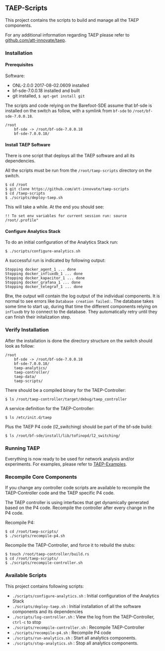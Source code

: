 ## TAEP-Scripts
This project contains the scripts to build and manage all the TAEP components.

For any additional information regarding TAEP please refer to [github.com/att-innovate/taep](https://github.com/att-innovate/taep).

### Installation

#### Prerequisites

Software:
- ONL-2.0.0 2017-08-02.0609 installed
- bf-sde-7.0.0.18 installed and built
- git installed, `$ apt-get install git`

The scripts and code relying on the Barefoot-SDE assume that bf-sde is installed on the switch as follow, with a symlink from `bf-sde` to `/root/bf-sde-7.0.0.18`.

	/root
		bf-sde -> /root/bf-sde-7.0.0.18
		bf-sde-7.0.0.18/ 

#### Install TAEP Software

There is one script that deploys all the TAEP software and all its dependencies.

All the scripts must be run from the `/root/taep-scripts` directory on the switch.

	$ cd /root
	$ git clone https://github.com/att-innovate/taep-scripts
	$ cd /taep-scripts
	$ ./scripts/deploy-taep.sh

This will take a while. At the end you should see:

	!! To set env variables for current session run: source /root/.profile"

#### Configure Analytics Stack

To do an initial configuration of the Analytics Stack run:

	$ ./scripts/configure-analytics.sh

A successful run is indicated by following output:

	Stopping docker_agent_1 ... done
	Stopping docker_influxdb_1 ... done
	Stopping docker_kapacitor_1 ... done
	Stopping docker_grafana_1 ... done
	Stopping docker_telegraf_1 ... done

Btw, the output will contain the log output of the individual components. It is normal to see errors like `Database creation failed:`. The database takes some time to start up, during that time the different components relying on `influxdb` try to connect to the database. They automatically retry until they can finish their initalization step.

### Verify Installation

After the installation is done the directory structure on the switch should look as follow:

	/root
		bf-sde -> /root/bf-sde-7.0.0.18
		bf-sde-7.0.0.18/ 
		taep-analytics/
		taep-controller/
		taep-data/
		taep-scripts/

There should be a compiled binary for the TAEP-Controller:

	$ ls /root/taep-controller/target/debug/taep_controller

A service definition for the TAEP-Controller:

	$ ls /etc/init.d/taep 

Plus the TAEP P4 code (l2_switching) should be part of the bf-sde build:

	$ ls /root/bf-sde/install/lib/tofinopd/l2_switching/ 

### Running TAEP

Everything is now ready to be used for network analysis and/or experiments. For examples, please refer to [TAEP-Examples](https://github.com/att-innovate/taep/blob/master/EXAMPLES.md).

### Recompile Core Components

If you change any controller code scripts are available to recompile the TAEP-Controller code and the TAEP specific P4 code.

The TAEP controller is using interfaces that get dynamically generated based on the P4 code. Recompile the controller after every change in the P4 code.

Recompile P4:

	$ cd /root/taep-scripts/
	$ ./scripts/recompile-p4.sh

Recompile the TAEP-Controller, and force it to rebuild the stubs:

	$ touch /root/taep-controller/build.rs 
	$ cd /root/taep-scripts/
	$ ./scripts/recompile-controller.sh

### Available Scripts

This project contains following scripts:

- `./scripts/configure-analytics.sh` : Initial configuration of the Analytics Stack
- `./scripts/deploy-taep.sh` : Initial installation of all the software components and its dependencies
- `./scripts/log-controller.sh` : View the log from the TAEP-Controller, `ctrl-c` to stop
- `./scripts/recompile-controller.sh` : Recompile TAEP-Controller
- `./scripts/recompile-p4.sh` : Recompile P4 code
- `./scripts/run-analytics.sh` : Start all analytics components.
- `./scripts/stop-analytics.sh` : Stop all analytics components.
